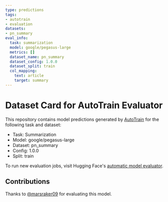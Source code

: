 ```yaml
---
type: predictions
tags:
- autotrain
- evaluation
datasets:
- pn_summary
eval_info:
  task: summarization
  model: google/pegasus-large
  metrics: []
  dataset_name: pn_summary
  dataset_config: 1.0.0
  dataset_split: train
  col_mapping:
    text: article
    target: summary
---
```

# Dataset Card for AutoTrain Evaluator

This repository contains model predictions generated by [AutoTrain](https://huggingface.co/autotrain) for the following task and dataset:

* Task: Summarization
* Model: google/pegasus-large
* Dataset: pn_summary
* Config: 1.0.0
* Split: train

To run new evaluation jobs, visit Hugging Face's [automatic model evaluator](https://huggingface.co/spaces/autoevaluate/model-evaluator).

## Contributions

Thanks to [@marsraker09](https://huggingface.co/marsraker09) for evaluating this model.